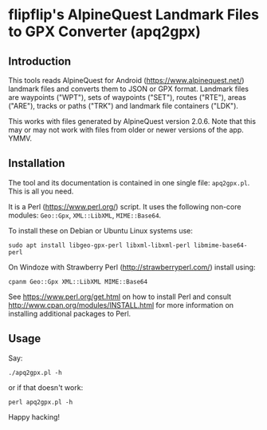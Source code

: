 # flipflip's AlpineQuest Landmark Files to GPX Converter (apq2gpx)

## Introduction

This tools reads AlpineQuest for Android (https://www.alpinequest.net/) landmark
files and converts them to JSON or GPX format. Landmark files are waypoints
("WPT"), sets of waypoints ("SET"), routes ("RTE"), areas ("ARE"), tracks or
paths ("TRK") and landmark file containers ("LDK").

This works with files generated by AlpineQuest version 2.0.6. Note that this may
or may not work with files from older or newer versions of the app. YMMV.

## Installation

The tool and its documentation is contained in one single file:
`apq2gpx.pl`. This is all you need.

It is a Perl (https://www.perl.org/) script. It uses the following non-core
modules: `Geo::Gpx`, `XML::LibXML`, `MIME::Base64`.

To install these on Debian or Ubuntu Linux systems use:

```
sudo apt install libgeo-gpx-perl libxml-libxml-perl libmime-base64-perl
```

On Windoze with Strawberry Perl (http://strawberryperl.com/) install using:

```
cpanm Geo::Gpx XML::LibXML MIME::Base64
```

See https://www.perl.org/get.html on how to install Perl and consult
http://www.cpan.org/modules/INSTALL.html for more information on installing
additional packages to Perl.

## Usage

Say:

```
./apq2gpx.pl -h
```

or if that doesn't work:

```
perl apq2gpx.pl -h
```

Happy hacking!
